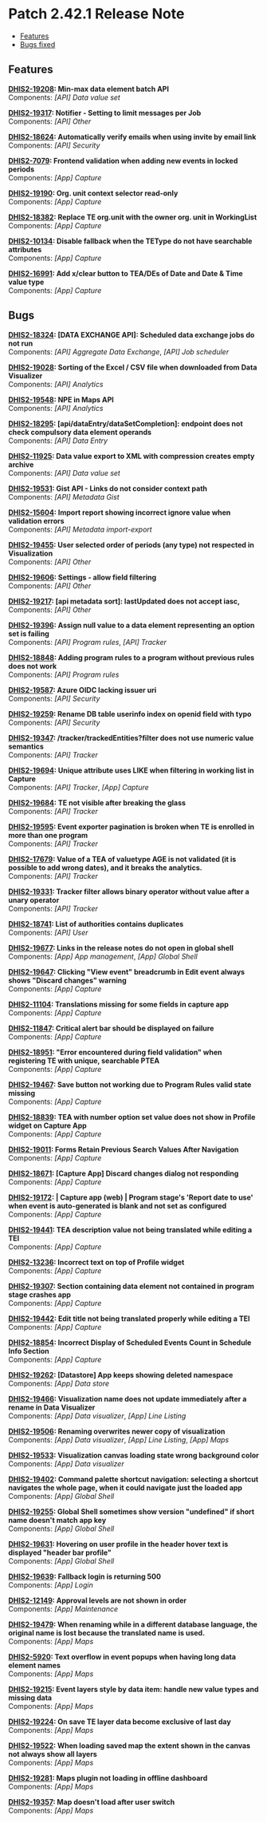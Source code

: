 # Patch 2.42.1 Release Note

- [Features](#features)
- [Bugs fixed](#bugs)

## Features

**[DHIS2-19208](https://dhis2.atlassian.net/browse/DHIS2-19208): Min-max data element batch API**  
Components: _[API] Data value set_

**[DHIS2-19317](https://dhis2.atlassian.net/browse/DHIS2-19317): Notifier - Setting to limit messages per Job**  
Components: _[API] Other_

**[DHIS2-18624](https://dhis2.atlassian.net/browse/DHIS2-18624): Automatically verify emails when using invite by email link**  
Components: _[API] Security_

**[DHIS2-7079](https://dhis2.atlassian.net/browse/DHIS2-7079): Frontend validation when adding new events in locked periods**  
Components: _[App] Capture_

**[DHIS2-19190](https://dhis2.atlassian.net/browse/DHIS2-19190): Org. unit context selector read-only**  
Components: _[App] Capture_

**[DHIS2-18382](https://dhis2.atlassian.net/browse/DHIS2-18382): Replace TE org.unit with the owner org. unit in WorkingList**  
Components: _[App] Capture_

**[DHIS2-10134](https://dhis2.atlassian.net/browse/DHIS2-10134): Disable fallback when the TEType do not have searchable attributes**  
Components: _[App] Capture_

**[DHIS2-16991](https://dhis2.atlassian.net/browse/DHIS2-16991): Add x/clear button to TEA/DEs of Date and Date & Time value type**  
Components: _[App] Capture_

## Bugs

**[DHIS2-18324](https://dhis2.atlassian.net/browse/DHIS2-18324): [DATA EXCHANGE API]: Scheduled data exchange jobs do not run**  
Components: _[API] Aggregate Data Exchange_, _[API] Job scheduler_

**[DHIS2-19028](https://dhis2.atlassian.net/browse/DHIS2-19028): Sorting of the Excel / CSV file when downloaded from Data Visualizer**  
Components: _[API] Analytics_

**[DHIS2-19548](https://dhis2.atlassian.net/browse/DHIS2-19548): NPE in Maps API**  
Components: _[API] Analytics_

**[DHIS2-18295](https://dhis2.atlassian.net/browse/DHIS2-18295): [api/dataEntry/dataSetCompletion]: endpoint does not check compulsory data element operands**  
Components: _[API] Data Entry_

**[DHIS2-11925](https://dhis2.atlassian.net/browse/DHIS2-11925): Data value export to XML with compression creates empty archive**  
Components: _[API] Data value set_

**[DHIS2-19531](https://dhis2.atlassian.net/browse/DHIS2-19531): Gist API - Links do not consider context path**  
Components: _[API] Metadata Gist_

**[DHIS2-15604](https://dhis2.atlassian.net/browse/DHIS2-15604): Import report showing incorrect ignore value when validation errors**  
Components: _[API] Metadata import-export_

**[DHIS2-19455](https://dhis2.atlassian.net/browse/DHIS2-19455): User selected order of periods (any type) not respected in Visualization**  
Components: _[API] Other_

**[DHIS2-19606](https://dhis2.atlassian.net/browse/DHIS2-19606): Settings - allow field filtering**  
Components: _[API] Other_

**[DHIS2-19217](https://dhis2.atlassian.net/browse/DHIS2-19217): [api metadata sort]: lastUpdated does not accept iasc,**  
Components: _[API] Other_

**[DHIS2-19396](https://dhis2.atlassian.net/browse/DHIS2-19396): Assign null value to a data element representing an option set is failing**  
Components: _[API] Program rules_, _[API] Tracker_

**[DHIS2-18848](https://dhis2.atlassian.net/browse/DHIS2-18848): Adding program rules to a program without previous rules does not work**  
Components: _[API] Program rules_

**[DHIS2-19587](https://dhis2.atlassian.net/browse/DHIS2-19587): Azure OIDC lacking issuer uri**  
Components: _[API] Security_

**[DHIS2-19259](https://dhis2.atlassian.net/browse/DHIS2-19259): Rename DB table userinfo index on openid field with typo**  
Components: _[API] Security_

**[DHIS2-19347](https://dhis2.atlassian.net/browse/DHIS2-19347): /tracker/trackedEntities?filter does not use numeric value semantics**  
Components: _[API] Tracker_

**[DHIS2-19694](https://dhis2.atlassian.net/browse/DHIS2-19694): Unique attribute uses LIKE when filtering in working list in Capture**  
Components: _[API] Tracker_, _[App] Capture_

**[DHIS2-19684](https://dhis2.atlassian.net/browse/DHIS2-19684): TE not visible after breaking the glass**  
Components: _[API] Tracker_

**[DHIS2-19595](https://dhis2.atlassian.net/browse/DHIS2-19595): Event exporter pagination is broken when TE is enrolled in more than one program**  
Components: _[API] Tracker_

**[DHIS2-17679](https://dhis2.atlassian.net/browse/DHIS2-17679): Value of a TEA of valuetype AGE is not validated (it is possible to add wrong dates), and it breaks the analytics.**  
Components: _[API] Tracker_

**[DHIS2-19331](https://dhis2.atlassian.net/browse/DHIS2-19331): Tracker filter allows binary operator without value after a unary operator**  
Components: _[API] Tracker_

**[DHIS2-18741](https://dhis2.atlassian.net/browse/DHIS2-18741): List of authorities contains duplicates**  
Components: _[API] User_

**[DHIS2-19677](https://dhis2.atlassian.net/browse/DHIS2-19677): Links in the release notes do not open in global shell**  
Components: _[App] App management_, _[App] Global Shell_

**[DHIS2-19647](https://dhis2.atlassian.net/browse/DHIS2-19647): Clicking "View event" breadcrumb in Edit event always shows "Discard changes" warning**  
Components: _[App] Capture_

**[DHIS2-11104](https://dhis2.atlassian.net/browse/DHIS2-11104): Translations missing for some fields in capture app**  
Components: _[App] Capture_

**[DHIS2-11847](https://dhis2.atlassian.net/browse/DHIS2-11847): Critical alert bar should be displayed on failure**  
Components: _[App] Capture_

**[DHIS2-18951](https://dhis2.atlassian.net/browse/DHIS2-18951): "Error encountered during field validation" when registering TE with unique, searchable PTEA**  
Components: _[App] Capture_

**[DHIS2-19467](https://dhis2.atlassian.net/browse/DHIS2-19467): Save button not working due to Program Rules valid state missing**  
Components: _[App] Capture_

**[DHIS2-18839](https://dhis2.atlassian.net/browse/DHIS2-18839): TEA with number option set value does not show in Profile widget on Capture App**  
Components: _[App] Capture_

**[DHIS2-19011](https://dhis2.atlassian.net/browse/DHIS2-19011): Forms Retain Previous Search Values After Navigation**  
Components: _[App] Capture_

**[DHIS2-18671](https://dhis2.atlassian.net/browse/DHIS2-18671): [Capture App] Discard changes dialog not responding**  
Components: _[App] Capture_

**[DHIS2-19172](https://dhis2.atlassian.net/browse/DHIS2-19172): | Capture app (web) |  Program stage's 'Report date to use' when event is auto-generated is blank and not set as configured**  
Components: _[App] Capture_

**[DHIS2-19441](https://dhis2.atlassian.net/browse/DHIS2-19441): TEA description value not being translated while editing a TEI**  
Components: _[App] Capture_

**[DHIS2-13236](https://dhis2.atlassian.net/browse/DHIS2-13236): Incorrect text on top of Profile widget**  
Components: _[App] Capture_

**[DHIS2-19307](https://dhis2.atlassian.net/browse/DHIS2-19307): Section containing data element not contained in program stage crashes app**  
Components: _[App] Capture_

**[DHIS2-19442](https://dhis2.atlassian.net/browse/DHIS2-19442): Edit title not being translated properly while editing a TEI**  
Components: _[App] Capture_

**[DHIS2-18854](https://dhis2.atlassian.net/browse/DHIS2-18854): Incorrect Display of Scheduled Events Count in Schedule Info Section**  
Components: _[App] Capture_

**[DHIS2-19262](https://dhis2.atlassian.net/browse/DHIS2-19262): [Datastore] App keeps showing deleted namespace**  
Components: _[App] Data store_

**[DHIS2-19466](https://dhis2.atlassian.net/browse/DHIS2-19466): Visualization name does not update immediately after a rename in Data Visualizer**  
Components: _[App] Data visualizer_, _[App] Line Listing_

**[DHIS2-19506](https://dhis2.atlassian.net/browse/DHIS2-19506): Renaming overwrites newer copy of visualization**  
Components: _[App] Data visualizer_, _[App] Line Listing_, _[App] Maps_

**[DHIS2-19533](https://dhis2.atlassian.net/browse/DHIS2-19533): Visualization canvas loading state wrong background color**  
Components: _[App] Data visualizer_

**[DHIS2-19402](https://dhis2.atlassian.net/browse/DHIS2-19402): Command palette shortcut navigation: selecting a shortcut navigates the whole page, when it could navigate just the loaded app**  
Components: _[App] Global Shell_

**[DHIS2-19255](https://dhis2.atlassian.net/browse/DHIS2-19255): Global Shell sometimes show version "undefined" if short name doesn't match app key**  
Components: _[App] Global Shell_

**[DHIS2-19631](https://dhis2.atlassian.net/browse/DHIS2-19631): Hovering on user profile in the header hover text is displayed "header bar profile"**  
Components: _[App] Global Shell_

**[DHIS2-19639](https://dhis2.atlassian.net/browse/DHIS2-19639): Fallback login is returning 500**  
Components: _[App] Login_

**[DHIS2-12149](https://dhis2.atlassian.net/browse/DHIS2-12149): Approval levels are not shown in order**  
Components: _[App] Maintenance_

**[DHIS2-19479](https://dhis2.atlassian.net/browse/DHIS2-19479): When renaming while in a different database language, the original name is lost because the translated name is used.**  
Components: _[App] Maps_

**[DHIS2-5920](https://dhis2.atlassian.net/browse/DHIS2-5920): Text overflow in event popups when having long data element names**  
Components: _[App] Maps_

**[DHIS2-19215](https://dhis2.atlassian.net/browse/DHIS2-19215): Event layers style by data item: handle new value types and missing data**  
Components: _[App] Maps_

**[DHIS2-19224](https://dhis2.atlassian.net/browse/DHIS2-19224): On save TE layer data become exclusive of last day**  
Components: _[App] Maps_

**[DHIS2-19522](https://dhis2.atlassian.net/browse/DHIS2-19522): When loading saved map the extent shown in the canvas not always show all layers**  
Components: _[App] Maps_

**[DHIS2-19281](https://dhis2.atlassian.net/browse/DHIS2-19281): Maps plugin not loading in offline dashboard**  
Components: _[App] Maps_

**[DHIS2-19357](https://dhis2.atlassian.net/browse/DHIS2-19357): Map doesn't load after user switch**  
Components: _[App] Maps_

